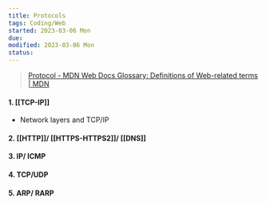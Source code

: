 ```yaml
---
title: Protocols
tags: Coding/Web   
started: 2023-03-06 Mon
due: 
modified: 2023-03-06 Mon
status: 
---
```

>[Protocol - MDN Web Docs Glossary: Definitions of Web-related terms | MDN](https://developer.mozilla.org/en-US/docs/Glossary/Protocol)
#### 1. [[TCP-IP]]
- Network layers and TCP/IP
#### 2. [[HTTP]]/ [[HTTPS-HTTPS2]]/ [[DNS]]
#### 3. IP/ ICMP
#### 4. TCP/UDP
#### 5. ARP/ RARP

